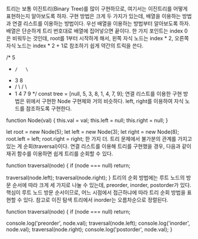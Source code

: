 트리는 보통 이진트리(Binary Tree)를 많이 구현하므로, 여기서는 이진트리를 어떻게 표현하는지 알아보도록 하자. 구현 방법은 크게 두 가지가 있는데, 배열을 이용하는 방법과 연결 리스트를 이용하는 방법이다. 우선 배열을 이용하는 방법부터 알아보도록 하자. 배열은 단순하게  트리 번호대로 배열에 집어넣으면 끝이다. 한 가지 포인트는 index 0은 비워두는 것인데, root를 1부터 시작하게 해서, 왼쪽 자식 노드는 index * 2, 오른쪽 자식 노드는 index * 2 + 1로 참조하기 쉽게 약간의 트릭을 쓴다.

/*       5
 *     /   \
 *    3      8
 *   / \   /  \
 *  1   4  7   9
 */
const tree = [null, 5, 3, 8, 1, 4, 7, 9];
연결 리스트를 이용한 구현 방법은 위에서 구현한 Node 구현체와 거의 비슷하다. left, right를 이용하여 자식 노드를 참조하도록 구현한다.

function Node(val) {
  this.val = val;
  this.left = null;
  this.right = null;
}

let root = new Node(5);
let left = new Node(3);
let right = new Node(8);
root.left = left;
root.right = right;
한 가지 더. 트리 문제에서 불가분의 관계를 가지고 있는 게 순회(traversal)이다. 연결 리스트를 이용해 트리를 구현했을 경우, 다음과 같이 재귀 함수를 이용하면 쉽게 트리를 순회할 수 있다.

function traversal(node) {
  if (node === null) return;
  
  traversal(node.left);
  traversal(node.right);
}
트리의 순회 방법에는 루트 노드의 방문 순서에 따라 크게 세 가지로 나눌 수 있는데, preorder, inorder, postorder가 있다. 핵심이 루트 노드 방문 순서이므로, 어느 시점에서 접근하냐에 따라 트리 순회 방법을 표현할 수 있다. 참고로 이진 탐색 트리에서 inorder는 오름차순으로 정렬된다.

function traversal(node) {
  if (node === null) return;
  
  console.log('preorder', node.val);
  traversal(node.left);
  console.log('inorder', node.val);
  traversal(node.right);
  console.log('postorder', node.val);
}
